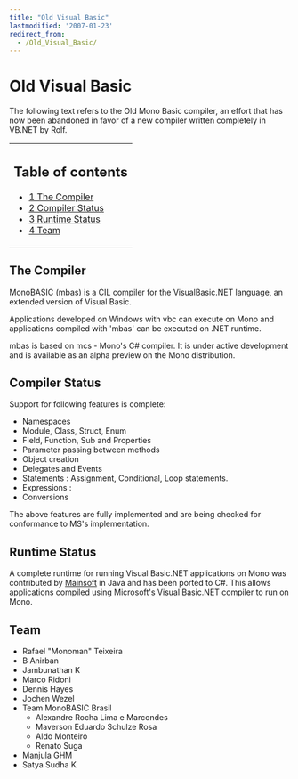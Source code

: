```yaml
---
title: "Old Visual Basic"
lastmodified: '2007-01-23'
redirect_from:
  - /Old_Visual_Basic/
---
```


Old Visual Basic
================

The following text refers to the Old Mono Basic compiler, an effort that has now been abandoned in favor of a new compiler written completely in VB.NET by Rolf.

<table>
<col width="100%" />
<tbody>
<tr class="odd">
<td align="left"><h2>Table of contents</h2>
<ul>
<li><a href="#the-compiler">1 The Compiler</a></li>
<li><a href="#compiler-status">2 Compiler Status</a></li>
<li><a href="#runtime-status">3 Runtime Status</a></li>
<li><a href="#team">4 Team</a></li>
</ul></td>
</tr>
</tbody>
</table>

The Compiler
------------

MonoBASIC (mbas) is a CIL compiler for the VisualBasic.NET language, an extended version of Visual Basic.

Applications developed on Windows with vbc can execute on Mono and applications compiled with 'mbas' can be executed on .NET runtime.

mbas is based on mcs - Mono's C# compiler. It is under active development and is available as an alpha preview on the Mono distribution.

Compiler Status
---------------

Support for following features is complete:

-   Namespaces
-   Module, Class, Struct, Enum
-   Field, Function, Sub and Properties
-   Parameter passing between methods
-   Object creation
-   Delegates and Events
-   Statements : Assignment, Conditional, Loop statements.
-   Expressions :
-   Conversions

The above features are fully implemented and are being checked for conformance to MS's implementation.

Runtime Status
--------------

A complete runtime for running Visual Basic.NET applications on Mono was contributed by [Mainsoft](http://www.mainsoft.com) in Java and has been ported to C#. This allows applications compiled using Microsoft's Visual Basic.NET compiler to run on Mono.

Team
----

-   Rafael "Monoman" Teixeira
-   B Anirban
-   Jambunathan K
-   Marco Ridoni
-   Dennis Hayes
-   Jochen Wezel
-   Team MonoBASIC Brasil
    -   Alexandre Rocha Lima e Marcondes
    -   Maverson Eduardo Schulze Rosa
    -   Aldo Monteiro
    -   Renato Suga
-   Manjula GHM
-   Satya Sudha K
